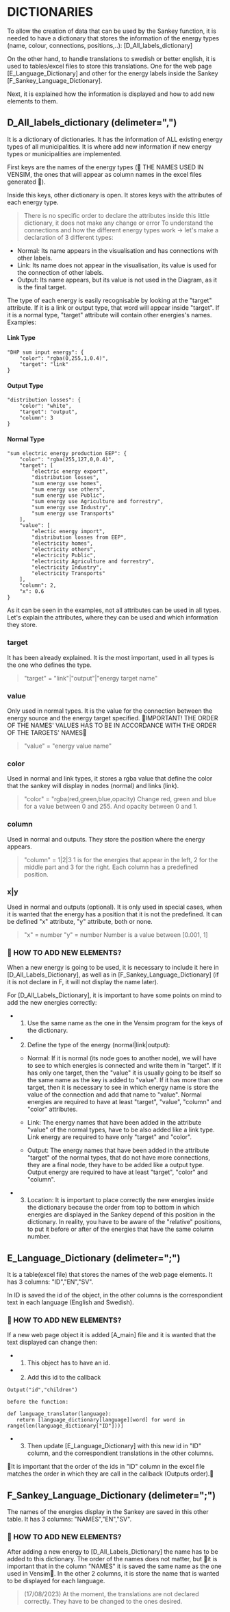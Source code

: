 # DICTIONARIES
To allow the creation of data that can be used by the Sankey function, it is needed to have a dictionary that stores the information of the energy types (name, colour, connections, positions,..): [D_All_labels_dictionary]

On the other hand, to handle translations to swedish or better english, it is used to tables/excel files to store this translations. One for the web page [E_Language_Dictionary] and other for the energy labels inside the Sankey [F_Sankey_Language_Dictionary].

Next, it is explained how the information is displayed and how to add new elements to them.

## D_All_labels_dictionary (delimeter=",")
It is a dictionary of dictionaries. It has the information of ALL existing energy types of all municipalities. It is where add new information if new energy types or municipalities are implemented.

First keys are the names of the energy types (🚧 THE NAMES USED IN VENSIM, the ones that will appear as column names in the excel files generated 🚧).

Inside this keys, other dictionary is open. It stores keys with the attributes of each energy type.
> There is no specific order to declare the attributes inside this little dictionary, it does not make any change or error
To understand the connections and how the different energy types work -> let's make a declaration of 3 different types:

- Normal: Its name appears in the visualisation and has connections with other labels.
- Link: Its name does not appear in the visualisation, its value is used for the connection of other labels.
- Output: Its name appears, but its value is not used in the Diagram, as it is the final target.

The type of each energy is easily recognisable by looking at the "target" attribute. If it is a link or output type, that word will appear inside "target". If it is a normal type, "target" attribute will contain other energies's names. Examples:

#### Link Type
```
"DHP sum input energy": {
    "color": "rgba(0,255,1,0.4)",
    "target": "link"
}
```
#### Output Type
```
"distribution losses": {
    "color": "white",
    "target": "output",
    "column": 3 
}
```
#### Normal Type
```
"sum electric energy production EEP": {
    "color": "rgba(255,127,0,0.4)",
    "target": [
        "electric energy export",
        "distribution losses",
        "sum energy use homes",
        "sum energy use others",
        "sum energy use Public",
        "sum energy use Agriculture and forrestry",
        "sum energy use Industry",
        "sum energy use Transports"
    ],
    "value": [
        "electic energy import",
        "distribution losses from EEP",
        "electricity homes",
        "electricity others",
        "electricity Public",
        "electricity Agriculture and forrestry",
        "electricity Industry",
        "electricity Transports"
    ],
    "column": 2,
    "x": 0.6
}
```

As it can be seen in the examples, not all attributes can be used in all types. Let's explain the attributes, where they can be used and which information they store.

### target
It has been already explained. It is the most important, used in all types is the one who defines the type.
> "target" = "link"|"output"|"energy target name"

### value
Only used in normal types. It is the value for the connection between the energy source and the energy target specified.
🚧IMPORTANT! THE ORDER OF THE NAMES' VALUES HAS TO BE IN ACCORDANCE WITH THE ORDER OF THE TARGETS' NAMES🚧
> "value" = "energy value name"

### color
Used in normal and link types, it stores a rgba value that define the color that the sankey will display in nodes (normal) and links (link). 
> "color" = "rgba(red,green,blue,opacity) 
Change red, green and blue for a value between 0 and 255. And opacity between 0 and 1.

### column
Used in normal and outputs. They store the position where the energy appears.
> "column" = 1|2|3
1 is for the energies that appear in the left, 2 for the middle part and 3 for the right.
Each column has a predefined position.

### x|y
Used in normal and outputs (optional). It is only used in special cases, when it is wanted that the energy has a position that it is not the predefined. It can be defined "x" attribute, "y" attribute, both or none.
> "x" = number 
> "y" = number
Number is a value between [0.001, 1] 

### 🚧 HOW TO ADD NEW ELEMENTS?
When a new energy is going to be used, it is necessary to include it here in [D_All_Labels_Dictionary], as well as in [F_Sankey_Language_Dictionary] (if it is not declare in F, it will not display the name later).

For [D_All_Labels_Dictionary], it is important to have some points on mind to add the new energies correctly: 
 - 1. Use the same name as the one in the Vensim program for the keys of the dictionary.

 - 2. Define the type of the energy (normal|link|output):

    - Normal: If it is normal (its node goes to another node), we will have to see to which energies is connected and write them in "target". If it has only one target, then the "value" it is usually going to be itself so the same name as the key is added to "value". If it has more than one target, then it is necessary to see in which energy name is store the value of the connection and add that name to "value". Normal energies are required to have at least "target", "value", "column" and "color" attributes.

    - Link: The energy names that have been added in the attribute "value" of the normal types, have to be also added like a link type. Link energy are required to have only "target" and "color".

    - Output: The energy names that have been added in the attribute "target" of the normal types, that do not have more connections, they are a final node, they have to be added like a output type. Output energy are required to have at least "target", "color" and "column".

 - 3. Location: It is important to place correctly the new energies inside the dictionary because the order from top to bottom in which energies are displayed in the Sankey depend of this position in the dictionary. In reality, you have to be aware of the "relative" positions, to put it before or after of the energies that have the same column number.


## E_Language_Dictionary (delimeter=";")
It is a table(excel file) that stores the names of the web page elements. It has 3 columns: "ID","EN","SV".

In ID is saved the id of the object, in the other columns is the correspondient text in each language (English and Swedish).

### 🚧 HOW TO ADD NEW ELEMENTS?
If a new web page object it is added [A_main] file and it is wanted that the text displayed can change then:
 - 1. This object has to have an id.
 - 2. Add this id to the callback 
 ```
 Output("id","children")
 ```
    before the function:
 ```
 def language_translator(language):
    return [language_dictionary[language][word] for word in range(len(language_dictionary["ID"]))]
 ``` 
 - 3. Then update [E_Language_Dictionary] with this new id in "ID" column, and the correspondient translations in the other columns.

🚧It is important that the order of the ids in "ID" column in the excel file matches the order in which they are call in the callback (Outputs order).🚧

## F_Sankey_Language_Dictionary (delimeter=";")
The names of the energies display in the Sankey are saved in this other table. It has 3 columns: "NAMES","EN","SV". 

### 🚧 HOW TO ADD NEW ELEMENTS?
After adding a new energy to [D_All_Labels_Dictionary] the name has to be added to this dictionary. The order of the names does not matter, but 🚧it is important that in the column "NAMES" it is saved the same name as the one used in Vensim🚧. In the other 2 columns, it is store the name that is wanted to be displayed for each language. 
> (17/08/2023) At the moment, the translations are not declared correctly. They have to be changed to the ones desired.